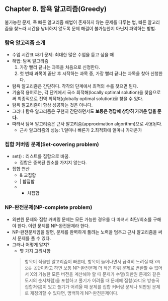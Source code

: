 ## Chapter 8. 탐욕 알고리즘(Greedy)
불가능한 문제, 즉 빠른 알고리즘 해법이 존재하지 않는 문제를 다루는 법, 빠른 알고리즘을 찾느라 시간을 낭비하지 않도록 문제 해결이 불가능한지 아닌지 파악하는 방법.


### 탐욕 알고리즘 소개
* 수업 시간표 짜기 문제: 최대한 많은 수업을 듣고 싶을 때
* 해법: 탐욕 알고리즘
    1. 가장 빨리 끝나는 과목을 처음으로 신청한다.
    2. 첫 번째 과목이 끝난 후 시작하는 과목 중, 가장 빨리 끝나는 과목을 찾아 신청한다.
* 탐욕 알고리즘은 간단하다. 각각의 단계에서 최적의 수를 찾으면 된다.
* 기술적 용어로는, 각 단계에서 국소 최적해(locally optimal solution)을 찾음으로써 최종적으로 전역 최적해(globally optimal solution)을 찾을 수 있다.
* 탐욕 알고리즘이 항상 성공하는 것은 아니다.
* 그러나 탐욕 알고리즘은 구현히 간단하면서도 **보통은 정답에 상당히 가까운 답을 준다.**
* 따라서 탐욕 알고리즘은 근사 알고리즘(approximation algorithm)으로 사용된다.
    * 근사 알고리즘의 성능: 1.얼마나 빠른가 2.최적화에 얼마나 가까운가

### 집합 커버링 문제(Set-covering problem)
* set() : 리스트를 집합으로 바꿈.
    * 집합은 중복된 원소를 가지지 않는다.
* 집합 연산
    * & 교집합
    * | 합집합
    * - 차집합

### NP-완전문제(NP-complete problem)
* 외판원 문제와 집합 커버링 문제는 모든 가능한 경우를 다 따져서 최단/최소를 구해야 한다. 이런 문제를 NP-완전문제라 한다.
* NP-완전문제임을 알면, 문제를 완벽하게 풀려는 노력을 멈추고 근사 알고리즘을 써서 문제를 풀 수 있다.
* 그러나 어떻게 알지?
    * 몇 가지 고려사항
    > 항목이 적을땐 알고리즘이 빠른데, 항목이 늘어나면서 급격히 느려질 때
    > ```X의 모든 조합```이라고 하면 보통 NP-완전문제
    > 더 작은 하위 문제로 변환할 수 없어서 X의 가능한 모든 버전을 계산해야 할 때
    > 문제가 수열(외판원 문제와 같은 도시의 순서처럼)을 포함하고 풀기가 어려울 때
    > 문제에 집합(라디오 방송국 집합처럼)이 있고 풀기가 어려울 때
    > 문제를 집합 커버링 문제나 외판원 문제로 재정의할 수 있다면, 명백하게 NP-완전문제이다.